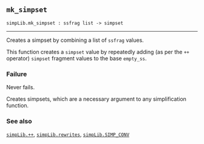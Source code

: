 ## `mk_simpset`

``` hol4
simpLib.mk_simpset : ssfrag list -> simpset
```

------------------------------------------------------------------------

Creates a simpset by combining a list of `ssfrag` values.

This function creates a `simpset` value by repeatedly adding (as per the
`++` operator) `simpset` fragment values to the base `empty_ss`.

### Failure

Never fails.

Creates simpsets, which are a necessary argument to any simplification
function.

### See also

[`simpLib.++`](#simpLib..KAL), [`simpLib.rewrites`](#simpLib.rewrites),
[`simpLib.SIMP_CONV`](#simpLib.SIMP_CONV)
